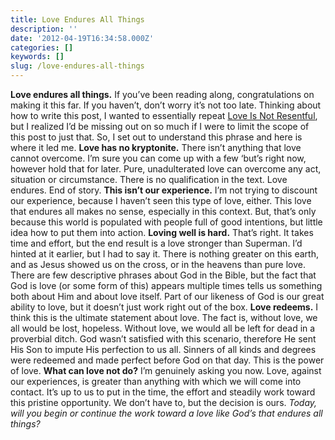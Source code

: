 ```yaml
---
title: Love Endures All Things
description: ''
date: '2012-04-19T16:34:58.000Z'
categories: []
keywords: []
slug: /love-endures-all-things
---
```

**Love endures all things.** If you’ve been reading along, congratulations on making it this far. If you haven’t, don’t worry it’s not too late. Thinking about how to write this post, I wanted to essentially repeat [Love Is Not Resentful](http://104.193.143.57/~waywar13/ce/2012/03/08/love-is-not-resentful/ "Love Is Not Resentful"), but I realized I’d be missing out on so much if I were to limit the scope of this post to just that. So, I set out to understand this phrase and here is where it led me.
**Love has no kryptonite.** There isn’t anything that love cannot overcome. I’m sure you can come up with a few ‘but’s right now, however hold that for later. Pure, unadulterated love can overcome any act, situation or circumstance. There is no qualification in the text. Love endures. End of story.
**This isn’t our experience.** I’m not trying to discount our experience, because I haven’t seen this type of love, either. This love that endures all makes no sense, especially in this context. But, that’s only because this world is populated with people full of good intentions, but little idea how to put them into action.
**Loving well is hard.** That’s right. It takes time and effort, but the end result is a love stronger than Superman. I’d hinted at it earlier, but I had to say it. There is nothing greater on this earth, and as Jesus showed us on the cross, or in the heavens than pure love. There are few descriptive phrases about God in the Bible, but the fact that God is love (or some form of this) appears multiple times tells us something both about Him and about love itself. Part of our likeness of God is our great ability to love, but it doesn’t just work right out of the box.
**Love redeems.** I think this is the ultimate statement about love. The fact is, without love, we all would be lost, hopeless. Without love, we would all be left for dead in a proverbial ditch. God wasn’t satisfied with this scenario, therefore He sent His Son to impute His perfection to us all. Sinners of all kinds and degrees were redeemed and made perfect before God on that day. This is the power of love.
**What can love not do?** I’m genuinely asking you now. Love, against our experiences, is greater than anything with which we will come into contact. It’s up to us to put in the time, the effort and steadily work toward this pristine opportunity. We don’t have to, but the decision is ours. _Today, will you begin or continue the work toward a love like God’s that endures all things?_
